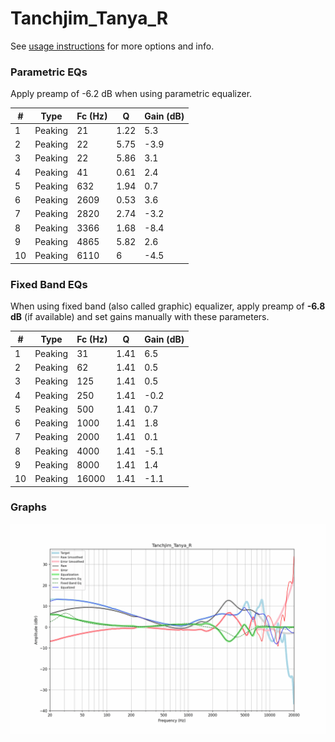 # Tanchjim_Tanya_R
See [usage instructions](https://github.com/jaakkopasanen/AutoEq#usage) for more options and info.

### Parametric EQs
Apply preamp of -6.2 dB when using parametric equalizer.

|   # | Type    |   Fc (Hz) |    Q |   Gain (dB) |
|-----|---------|-----------|------|-------------|
|   1 | Peaking |        21 | 1.22 |         5.3 |
|   2 | Peaking |        22 | 5.75 |        -3.9 |
|   3 | Peaking |        22 | 5.86 |         3.1 |
|   4 | Peaking |        41 | 0.61 |         2.4 |
|   5 | Peaking |       632 | 1.94 |         0.7 |
|   6 | Peaking |      2609 | 0.53 |         3.6 |
|   7 | Peaking |      2820 | 2.74 |        -3.2 |
|   8 | Peaking |      3366 | 1.68 |        -8.4 |
|   9 | Peaking |      4865 | 5.82 |         2.6 |
|  10 | Peaking |      6110 | 6    |        -4.5 |

### Fixed Band EQs
When using fixed band (also called graphic) equalizer, apply preamp of **-6.8 dB** (if available) and set gains manually with these parameters.

|   # | Type    |   Fc (Hz) |    Q |   Gain (dB) |
|-----|---------|-----------|------|-------------|
|   1 | Peaking |        31 | 1.41 |         6.5 |
|   2 | Peaking |        62 | 1.41 |         0.5 |
|   3 | Peaking |       125 | 1.41 |         0.5 |
|   4 | Peaking |       250 | 1.41 |        -0.2 |
|   5 | Peaking |       500 | 1.41 |         0.7 |
|   6 | Peaking |      1000 | 1.41 |         1.8 |
|   7 | Peaking |      2000 | 1.41 |         0.1 |
|   8 | Peaking |      4000 | 1.41 |        -5.1 |
|   9 | Peaking |      8000 | 1.41 |         1.4 |
|  10 | Peaking |     16000 | 1.41 |        -1.1 |

### Graphs
![](./Tanchjim_Tanya_R.png)
